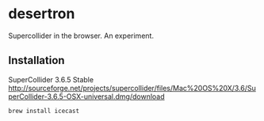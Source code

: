 desertron
=========

Supercollider in the browser. An experiment.

Installation
------------
SuperCollider 3.6.5 Stable
http://sourceforge.net/projects/supercollider/files/Mac%20OS%20X/3.6/SuperCollider-3.6.5-OSX-universal.dmg/download

`brew install icecast`

